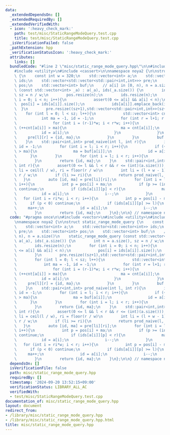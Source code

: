 ```yaml
---
data:
  _extendedDependsOn: []
  _extendedRequiredBy: []
  _extendedVerifiedWith:
  - icon: ':heavy_check_mark:'
    path: test/misc/StaticRangeModeQuery.test.cpp
    title: test/misc/StaticRangeModeQuery.test.cpp
  _isVerificationFailed: false
  _pathExtension: hpp
  _verificationStatusIcon: ':heavy_check_mark:'
  attributes:
    links: []
  bundledCode: "#line 2 \"misc/static_range_mode_query.hpp\"\n\n#include <vector>\n\
    #include <utility>\n#include <cassert>\n\nnamespace noya2 {\n\nstruct static_range_mode_query\
    \ {\n    const int w = 320;\n    std::vector<int> a;\n    std::vector<std::vector<int>>\
    \ ids;\n    std::vector<std::vector<std::pair<int,int>>> pre;\n    std::vector<int>\
    \ pos;\n    std::vector<int> buf;\n    // a[i] in [0, n), n = a.size()\n    static_range_mode_query\
    \ (const std::vector<int> _a) : a(_a), ids(_a.size()) {\n        int n = a.size(),\
    \ sz = n / w;\n        pos.resize(n);\n        ids.resize(n);\n        for (int\
    \ i = 0; i < n; i++){\n            assert(0 <= a[i] && a[i] < n);\n          \
    \  pos[i] = ids[a[i]].size();\n            ids[a[i]].emplace_back(i);\n      \
    \  }\n        pre.resize((sz+1),std::vector<std::pair<int,int>>(sz+1));\n    \
    \    for (int l = 0; l < sz; l++){\n            std::vector<int> cnt(n,0);\n \
    \           int ma = -1, id = -1;\n            for (int r = l+1; r <= sz; r++){\n\
    \                for (int i = (r-1)*w; i < r*w; i++){\n                    if\
    \ (++cnt[a[i]] > ma){\n                        ma = cnt[a[i]];\n             \
    \           id = a[i];\n                    }\n                }\n           \
    \     pre[l][r] = {id, ma};\n            }\n        }\n        buf.resize(n, 0);\n\
    \    }\n    std::pair<int,int> prod_naive(int l, int r){\n        int ma = -1,\
    \ id = -1;\n        for (int i = l; i < r; i++){\n            if (++buf[a[i]]\
    \ > ma){\n                ma = buf[a[i]];\n                id = a[i];\n      \
    \      }\n        }\n        for (int i = l; i < r; i++){\n            --buf[a[i]];\n\
    \        }\n        return {id, ma};\n    }\n    std::pair<int,int> prod(int l,\
    \ int r){\n        assert(0 <= l && l < r && r <= (int)(a.size()));\n        //\
    \ li = ceil(l / w), ri = floor(r / w)\n        int li = (l + w - 1) / w, ri =\
    \ r / w;\n        if (li >= ri){\n            return prod_naive(l, r);\n     \
    \   }\n        auto [id, ma] = pre[li][ri];\n        for (int i = l; i < li*w;\
    \ i++){\n            int p = pos[i] + ma;\n            if (p >= (int)(ids[a[i]].size()))\
    \ continue;\n            if (ids[a[i]][p] < r){\n                ma++;\n     \
    \           id = a[i];\n                i--;\n            }\n        }\n     \
    \   for (int i = ri*w; i < r; i++){\n            int p = pos[i] - ma;\n      \
    \      if (p < 0) continue;\n            if (ids[a[i]][p] >= l){\n           \
    \     ma++;\n                id = a[i];\n                i--;\n            }\n\
    \        }\n        return {id, ma};\n    }\n};\n\n} // namespace noya2\n"
  code: "#pragma once\n\n#include <vector>\n#include <utility>\n#include <cassert>\n\
    \nnamespace noya2 {\n\nstruct static_range_mode_query {\n    const int w = 320;\n\
    \    std::vector<int> a;\n    std::vector<std::vector<int>> ids;\n    std::vector<std::vector<std::pair<int,int>>>\
    \ pre;\n    std::vector<int> pos;\n    std::vector<int> buf;\n    // a[i] in [0,\
    \ n), n = a.size()\n    static_range_mode_query (const std::vector<int> _a) :\
    \ a(_a), ids(_a.size()) {\n        int n = a.size(), sz = n / w;\n        pos.resize(n);\n\
    \        ids.resize(n);\n        for (int i = 0; i < n; i++){\n            assert(0\
    \ <= a[i] && a[i] < n);\n            pos[i] = ids[a[i]].size();\n            ids[a[i]].emplace_back(i);\n\
    \        }\n        pre.resize((sz+1),std::vector<std::pair<int,int>>(sz+1));\n\
    \        for (int l = 0; l < sz; l++){\n            std::vector<int> cnt(n,0);\n\
    \            int ma = -1, id = -1;\n            for (int r = l+1; r <= sz; r++){\n\
    \                for (int i = (r-1)*w; i < r*w; i++){\n                    if\
    \ (++cnt[a[i]] > ma){\n                        ma = cnt[a[i]];\n             \
    \           id = a[i];\n                    }\n                }\n           \
    \     pre[l][r] = {id, ma};\n            }\n        }\n        buf.resize(n, 0);\n\
    \    }\n    std::pair<int,int> prod_naive(int l, int r){\n        int ma = -1,\
    \ id = -1;\n        for (int i = l; i < r; i++){\n            if (++buf[a[i]]\
    \ > ma){\n                ma = buf[a[i]];\n                id = a[i];\n      \
    \      }\n        }\n        for (int i = l; i < r; i++){\n            --buf[a[i]];\n\
    \        }\n        return {id, ma};\n    }\n    std::pair<int,int> prod(int l,\
    \ int r){\n        assert(0 <= l && l < r && r <= (int)(a.size()));\n        //\
    \ li = ceil(l / w), ri = floor(r / w)\n        int li = (l + w - 1) / w, ri =\
    \ r / w;\n        if (li >= ri){\n            return prod_naive(l, r);\n     \
    \   }\n        auto [id, ma] = pre[li][ri];\n        for (int i = l; i < li*w;\
    \ i++){\n            int p = pos[i] + ma;\n            if (p >= (int)(ids[a[i]].size()))\
    \ continue;\n            if (ids[a[i]][p] < r){\n                ma++;\n     \
    \           id = a[i];\n                i--;\n            }\n        }\n     \
    \   for (int i = ri*w; i < r; i++){\n            int p = pos[i] - ma;\n      \
    \      if (p < 0) continue;\n            if (ids[a[i]][p] >= l){\n           \
    \     ma++;\n                id = a[i];\n                i--;\n            }\n\
    \        }\n        return {id, ma};\n    }\n};\n\n} // namespace noya2"
  dependsOn: []
  isVerificationFile: false
  path: misc/static_range_mode_query.hpp
  requiredBy: []
  timestamp: '2024-09-20 13:52:15+09:00'
  verificationStatus: LIBRARY_ALL_AC
  verifiedWith:
  - test/misc/StaticRangeModeQuery.test.cpp
documentation_of: misc/static_range_mode_query.hpp
layout: document
redirect_from:
- /library/misc/static_range_mode_query.hpp
- /library/misc/static_range_mode_query.hpp.html
title: misc/static_range_mode_query.hpp
---
```

